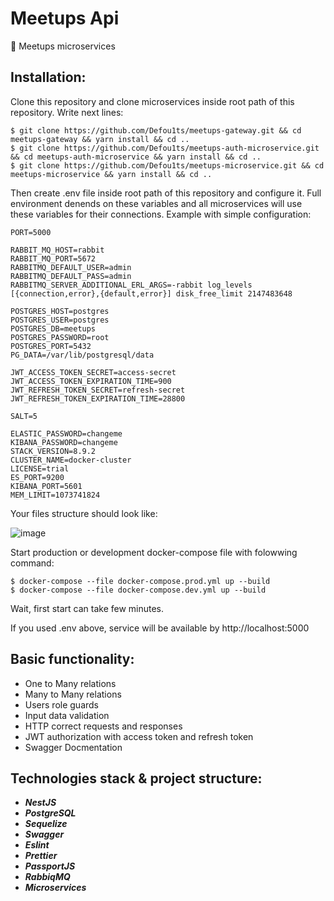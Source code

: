 # Meetups Api

🎉 Meetups microservices

## Installation:

Clone this repository and clone microservices inside root path of this repository. Write next lines:

```
$ git clone https://github.com/Defou1ts/meetups-gateway.git && cd meetups-gateway && yarn install && cd ..
$ git clone https://github.com/Defou1ts/meetups-auth-microservice.git && cd meetups-auth-microservice && yarn install && cd ..
$ git clone https://github.com/Defou1ts/meetups-microservice.git && cd meetups-microservice && yarn install && cd ..

```

Then create .env file inside root path of this repository and configure it.
Full environment denends on these variables and all microservices will use these variables for their connections. Example with simple configuration:

```
PORT=5000

RABBIT_MQ_HOST=rabbit
RABBIT_MQ_PORT=5672
RABBITMQ_DEFAULT_USER=admin
RABBITMQ_DEFAULT_PASS=admin
RABBITMQ_SERVER_ADDITIONAL_ERL_ARGS=-rabbit log_levels [{connection,error},{default,error}] disk_free_limit 2147483648

POSTGRES_HOST=postgres
POSTGRES_USER=postgres
POSTGRES_DB=meetups
POSTGRES_PASSWORD=root
POSTGRES_PORT=5432
PG_DATA=/var/lib/postgresql/data

JWT_ACCESS_TOKEN_SECRET=access-secret
JWT_ACCESS_TOKEN_EXPIRATION_TIME=900
JWT_REFRESH_TOKEN_SECRET=refresh-secret
JWT_REFRESH_TOKEN_EXPIRATION_TIME=28800

SALT=5

ELASTIC_PASSWORD=changeme
KIBANA_PASSWORD=changeme
STACK_VERSION=8.9.2
CLUSTER_NAME=docker-cluster
LICENSE=trial
ES_PORT=9200
KIBANA_PORT=5601
MEM_LIMIT=1073741824

```

Your files structure should look like:

![image](https://github.com/Defou1ts/meetups-microservices/assets/97761585/57af0e18-bb2f-43b8-ab9e-f37e5468c915)

Start production or development docker-compose file with folowwing command:

```
$ docker-compose --file docker-compose.prod.yml up --build
$ docker-compose --file docker-compose.dev.yml up --build
```

Wait, first start can take few minutes.

If you used .env above, service will be available by http://localhost:5000

## Basic functionality:

- One to Many relations
- Many to Many relations
- Users role guards
- Input data validation
- HTTP correct requests and responses
- JWT authorization with access token and refresh token
- Swagger Docmentation

## Technologies stack & project structure:

- **_NestJS_**
- **_PostgreSQL_**
- **_Sequelize_**
- **_Swagger_**
- **_Eslint_**
- **_Prettier_**
- **_PassportJS_**
- **_RabbiqMQ_**
- **_Microservices_**
